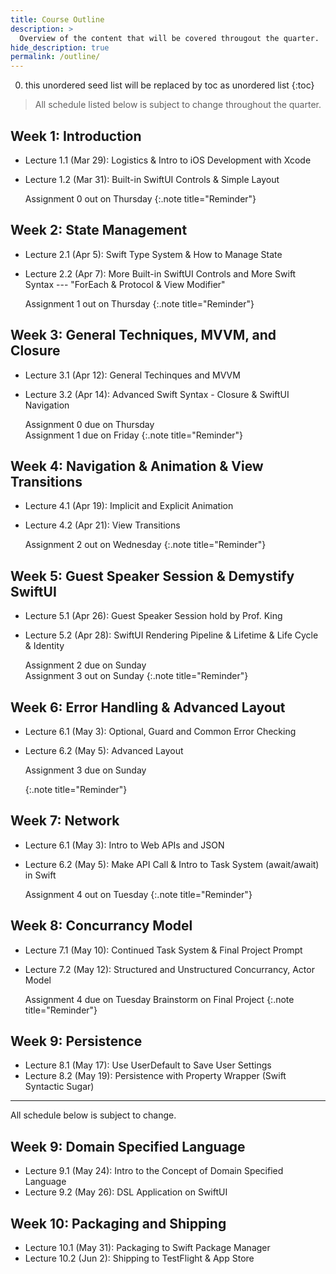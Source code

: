 ```yaml
---
title: Course Outline
description: >
  Overview of the content that will be covered througout the quarter.
hide_description: true
permalink: /outline/
---
```


0. this unordered seed list will be replaced by toc as unordered list
{:toc}

<!-- ## Tentative Course Schedule Outline -->

> All schedule listed below is subject to change throughout the quarter.

## Week 1: Introduction
  - Lecture 1.1 (Mar 29): Logistics & Intro to iOS Development with Xcode
  - Lecture 1.2 (Mar 31): Built-in SwiftUI Controls & Simple Layout

    Assignment 0 out on Thursday
    {:.note title="Reminder"}

## Week 2: State Management
  - Lecture 2.1 (Apr 5): Swift Type System & How to Manage State
  - Lecture 2.2 (Apr 7): More Built-in SwiftUI Controls and More Swift Syntax --- "ForEach & Protocol & View Modifier"

    Assignment 1 out on Thursday
    {:.note title="Reminder"}
    
## Week 3: General Techniques, MVVM, and Closure
  - Lecture 3.1 (Apr 12): General Techinques and MVVM
  - Lecture 3.2 (Apr 14): Advanced Swift Syntax - Closure & SwiftUI Navigation
  
    Assignment 0 due on Thursday  
    Assignment 1 due on Friday
    {:.note title="Reminder"}

## Week 4: Navigation & Animation & View Transitions 
  - Lecture 4.1 (Apr 19): Implicit and Explicit Animation 
  - Lecture 4.2 (Apr 21): View Transitions
  
    Assignment 2 out on Wednesday
    {:.note title="Reminder"}

## Week 5: Guest Speaker Session & Demystify SwiftUI
  - Lecture 5.1 (Apr 26): Guest Speaker Session hold by Prof. King
  - Lecture 5.2 (Apr 28): SwiftUI Rendering Pipeline & Lifetime & Life Cycle & Identity

    Assignment 2 due on Sunday  
    Assignment 3 out on Sunday
    {:.note title="Reminder"}
    
## Week 6: Error Handling & Advanced Layout
  - Lecture 6.1 (May 3): Optional, Guard and Common Error Checking
  - Lecture 6.2 (May 5): Advanced Layout
  
    Assignment 3 due on Sunday  
    
    {:.note title="Reminder"}
    
## Week 7: Network
  - Lecture 6.1 (May 3): Intro to Web APIs and JSON
  - Lecture 6.2 (May 5): Make API Call & Intro to Task System (await/await) in Swift
  
    Assignment 4 out on Tuesday
    {:.note title="Reminder"}

## Week 8: Concurrancy Model
  - Lecture 7.1 (May 10): Continued Task System & Final Project Prompt
  - Lecture 7.2 (May 12): Structured and Unstructured Concurrancy, Actor Model  

    Assignment 4 due on Tuesday
    Brainstorm on Final Project
    {:.note title="Reminder"}

## Week 9: Persistence
  - Lecture 8.1 (May 17): Use UserDefault to Save User Settings
  - Lecture 8.2 (May 19): Persistence with Property Wrapper (Swift Syntactic Sugar)

---

All schedule below is subject to change.

## Week 9: Domain Specified Language
  - Lecture 9.1 (May 24): Intro to the Concept of Domain Specified Language
  - Lecture 9.2 (May 26): DSL Application on SwiftUI

## Week 10: Packaging and Shipping
  - Lecture 10.1 (May 31): Packaging to Swift Package Manager 
  - Lecture 10.2 (Jun 2): Shipping to TestFlight & App Store

